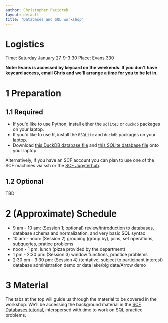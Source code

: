 ```yaml
---
author: Christopher Paciorek
layout: default
title: 'Databases and SQL workshop'
---
```


# Logistics

Time: Saturday January 27, 9-3:30
Place: Evans 330

**Note: Evans is accessed by keycard on the weekends. If you don't have keycard access, email Chris and we'll arrange a time for you to be let in.**

# 1 Preparation

## 1.1 Required

- If you'd like to use Python, install either the `sqlite3` or `duckdb` packages on your laptop.
- If you'd like to use R, install the `RSQLite` and `duckdb` packages on your laptop.
- Download [this DuckDB database file](http://www.stat.berkeley.edu/share/paciorek/stackoverflow-2021.duckdb) and [this SQLite database file](http://www.stat.berkeley.edu/share/paciorek/stackoverflow-2021.db) onto your laptop.

Alternatively, if you have an SCF account you can plan to use one of the SCF machines via ssh or the [SCF Jupyterhub](jupyter.stat.berkeley.edu).

## 1.2 Optional

TBD

# 2 (Approximate) Schedule 

- 9 am - 10 am: (Session 1; optional) review/introduction to databases, database schema and normalization, and very basic SQL syntax
- 10 am - noon: (Session 2) grouping (group by), joins, set operations, subqueries, pratice problems
- noon - 1 pm: lunch (pizza provided by the department)
- 1 pm - 2:30 pm: (Session 3) window functions, practice problems
- 2:30 pm - 3:30 pm: (Session 4) (tentative, subject to participant interest) database administration demo or data lake/big data/Arrow demo

# 3 Material

The tabs at the top will guide us through the material to be covered in the workshop. We'll be accessing the background material in the [SCF Databases tutorial](https://berkeley-scf.github.io/tutorial-databases), interspersed with time to work on SQL practice problems.
